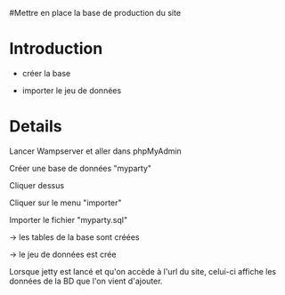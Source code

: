 #Mettre en place la base de production du site

# Introduction #

- créer la base

- importer le jeu de données


# Details #

Lancer Wampserver et aller dans phpMyAdmin

Créer une base de données "myparty"

Cliquer dessus

Cliquer sur le menu "importer"

Importer le fichier "myparty.sql"

-> les tables de la base sont créées

-> le jeu de données est crée

Lorsque jetty est lancé et qu'on accède à l'url du site, celui-ci affiche les données de la BD que l'on vient d'ajouter.